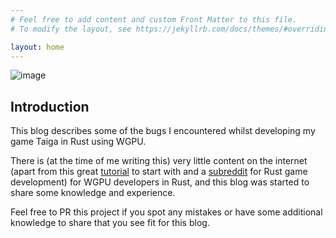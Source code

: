 ```yaml
---
# Feel free to add content and custom Front Matter to this file.
# To modify the layout, see https://jekyllrb.com/docs/themes/#overriding-theme-defaults

layout: home
---
```

![image](https://user-images.githubusercontent.com/21039727/147608004-a6ce15cf-2b40-4734-9377-67392451c0f4.png)


## Introduction

This blog describes some of the bugs I encountered whilst developing my game Taiga in Rust using WGPU.

There is (at the time of me writing this) very little content on the internet (apart from this great [tutorial](https://sotrh.github.io/learn-wgpu/) to start with and a [subreddit](https://www.reddit.com/r/rust_gamedev/) for Rust game development) for WGPU developers in Rust, and this blog was started to share some knowledge and experience.

Feel free to PR this project if you spot any mistakes or have some additional knowledge to share that you see fit for this blog.
